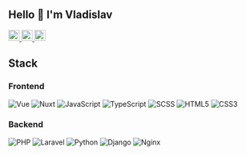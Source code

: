 ## Hello 👋 I'm Vladislav

<a href="https://t.me/screxy" title="Telegram">
  <img alt="Telegram" width="22px" src="https://cdn.svgporn.com/logos/telegram.svg">
</a>
<a href="https://vk.com/screxy" title="VK">
  <img alt="VK" width="22px" src="https://upload.wikimedia.org/wikipedia/commons/thumb/f/f3/VK_Compact_Logo_%282021-present%29.svg/2048px-VK_Compact_Logo_%282021-present%29.svg.png" />
</a>
<a href="mailto:dvbvladis@mail.ru" title="Email">
  <img alt="Email" width="22px" src="https://cdn.icon-icons.com/icons2/294/PNG/128/Mail_31108.png" />
</a>
<br>

## Stack
### Frontend
![Vue](https://img.shields.io/badge/-Vue-35495e?style=flat-square&logo=vuedotjs)
![Nuxt](https://img.shields.io/badge/-Nuxt-35495e?style=flat-square&logo=nuxtdotjs)
![JavaScript](https://img.shields.io/badge/-JavaScript-F7DF1C?style=flat-square&logo=javascript&logoColor=white&color=%23FFCE5A)
![TypeScript](https://img.shields.io/badge/-TypeScript-007ACC?style=flat-square&logo=typescript&logoColor=white)
![SCSS](https://img.shields.io/badge/-SCSS-94476E?style=flat-square&logo=SASS)
![HTML5](https://img.shields.io/badge/-HTML5-%23E44D27?style=flat-square&logo=html5&logoColor=ffffff)
![CSS3](https://img.shields.io/badge/-CSS3-%231572B6?style=flat-square&logo=css3)
### Backend
![PHP](https://img.shields.io/badge/-PHP-494949?style=flat-square&logo=php)
![Laravel](https://img.shields.io/badge/-Laravel-8f2323?style=flat-square&logo=Laravel)
![Python](https://img.shields.io/badge/-Python-000000?style=flat-square&logo=Python)
![Django](https://img.shields.io/badge/-Django-092D1F?style=flat-square&logo=Django)
![Nginx](https://img.shields.io/badge/-Nginx-009400?style=flat-square&logo=nginx)
